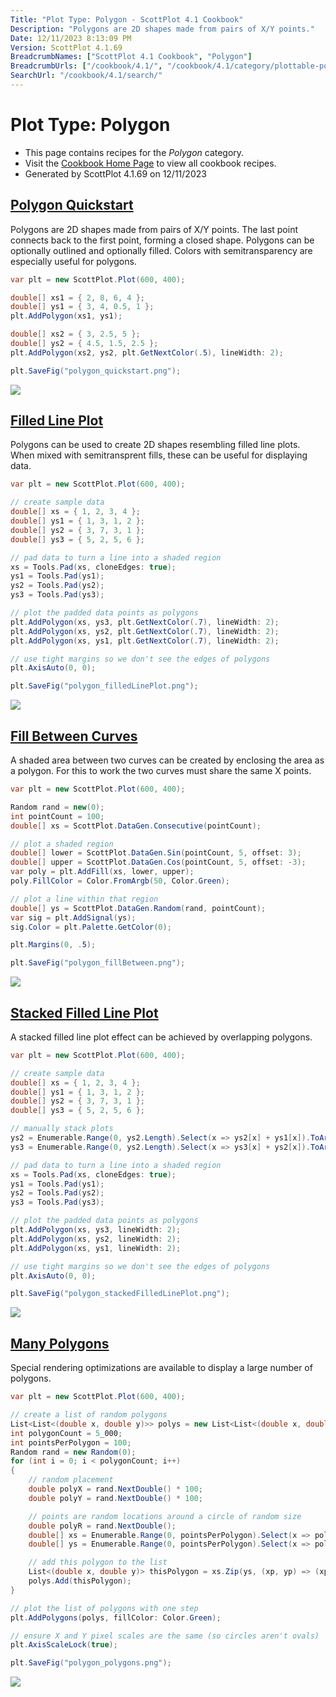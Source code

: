 ```yaml
---
Title: "Plot Type: Polygon - ScottPlot 4.1 Cookbook"
Description: "Polygons are 2D shapes made from pairs of X/Y points."
Date: 12/11/2023 8:13:09 PM
Version: ScottPlot 4.1.69
BreadcrumbNames: ["ScottPlot 4.1 Cookbook", "Polygon"]
BreadcrumbUrls: ["/cookbook/4.1/", "/cookbook/4.1/category/plottable-polygon/"]
SearchUrl: "/cookbook/4.1/search/"
---
```


# Plot Type: Polygon
* This page contains recipes for the _Polygon_ category.
* Visit the [Cookbook Home Page](../../) to view all cookbook recipes.
* Generated by ScottPlot 4.1.69 on 12/11/2023
<h2><a id='polygon-quickstart' href='/cookbook/4.1/recipes/polygon_quickstart/'>Polygon Quickstart</a></h2>

Polygons are 2D shapes made from pairs of X/Y points. The last point connects back to the first point, forming a closed shape. Polygons can be optionally outlined and optionally filled. Colors with semitransparency are especially useful for polygons.

```cs
var plt = new ScottPlot.Plot(600, 400);

double[] xs1 = { 2, 8, 6, 4 };
double[] ys1 = { 3, 4, 0.5, 1 };
plt.AddPolygon(xs1, ys1);

double[] xs2 = { 3, 2.5, 5 };
double[] ys2 = { 4.5, 1.5, 2.5 };
plt.AddPolygon(xs2, ys2, plt.GetNextColor(.5), lineWidth: 2);

plt.SaveFig("polygon_quickstart.png");
```

<img src='../../images/polygon_quickstart.png' class='d-block mx-auto my-5' />


<h2><a id='filled-line-plot' href='/cookbook/4.1/recipes/polygon_filledlineplot/'>Filled Line Plot</a></h2>

Polygons can be used to create 2D shapes resembling filled line plots. When mixed with semitransprent fills, these can be useful for displaying data.

```cs
var plt = new ScottPlot.Plot(600, 400);

// create sample data
double[] xs = { 1, 2, 3, 4 };
double[] ys1 = { 1, 3, 1, 2 };
double[] ys2 = { 3, 7, 3, 1 };
double[] ys3 = { 5, 2, 5, 6 };

// pad data to turn a line into a shaded region
xs = Tools.Pad(xs, cloneEdges: true);
ys1 = Tools.Pad(ys1);
ys2 = Tools.Pad(ys2);
ys3 = Tools.Pad(ys3);

// plot the padded data points as polygons
plt.AddPolygon(xs, ys3, plt.GetNextColor(.7), lineWidth: 2);
plt.AddPolygon(xs, ys2, plt.GetNextColor(.7), lineWidth: 2);
plt.AddPolygon(xs, ys1, plt.GetNextColor(.7), lineWidth: 2);

// use tight margins so we don't see the edges of polygons
plt.AxisAuto(0, 0);

plt.SaveFig("polygon_filledLinePlot.png");
```

<img src='../../images/polygon_filledlineplot.png' class='d-block mx-auto my-5' />


<h2><a id='fill-between-curves' href='/cookbook/4.1/recipes/polygon_fillbetween/'>Fill Between Curves</a></h2>

A shaded area between two curves can be created by enclosing the area as a polygon. For this to work the two curves must share the same X points.

```cs
var plt = new ScottPlot.Plot(600, 400);

Random rand = new(0);
int pointCount = 100;
double[] xs = ScottPlot.DataGen.Consecutive(pointCount);

// plot a shaded region
double[] lower = ScottPlot.DataGen.Sin(pointCount, 5, offset: 3);
double[] upper = ScottPlot.DataGen.Cos(pointCount, 5, offset: -3);
var poly = plt.AddFill(xs, lower, upper);
poly.FillColor = Color.FromArgb(50, Color.Green);

// plot a line within that region
double[] ys = ScottPlot.DataGen.Random(rand, pointCount);
var sig = plt.AddSignal(ys);
sig.Color = plt.Palette.GetColor(0);

plt.Margins(0, .5);

plt.SaveFig("polygon_fillBetween.png");
```

<img src='../../images/polygon_fillbetween.png' class='d-block mx-auto my-5' />


<h2><a id='stacked-filled-line-plot' href='/cookbook/4.1/recipes/polygon_stackedfilledlineplot/'>Stacked Filled Line Plot</a></h2>

A stacked filled line plot effect can be achieved by overlapping polygons.

```cs
var plt = new ScottPlot.Plot(600, 400);

// create sample data
double[] xs = { 1, 2, 3, 4 };
double[] ys1 = { 1, 3, 1, 2 };
double[] ys2 = { 3, 7, 3, 1 };
double[] ys3 = { 5, 2, 5, 6 };

// manually stack plots
ys2 = Enumerable.Range(0, ys2.Length).Select(x => ys2[x] + ys1[x]).ToArray();
ys3 = Enumerable.Range(0, ys2.Length).Select(x => ys3[x] + ys2[x]).ToArray();

// pad data to turn a line into a shaded region
xs = Tools.Pad(xs, cloneEdges: true);
ys1 = Tools.Pad(ys1);
ys2 = Tools.Pad(ys2);
ys3 = Tools.Pad(ys3);

// plot the padded data points as polygons
plt.AddPolygon(xs, ys3, lineWidth: 2);
plt.AddPolygon(xs, ys2, lineWidth: 2);
plt.AddPolygon(xs, ys1, lineWidth: 2);

// use tight margins so we don't see the edges of polygons
plt.AxisAuto(0, 0);

plt.SaveFig("polygon_stackedFilledLinePlot.png");
```

<img src='../../images/polygon_stackedfilledlineplot.png' class='d-block mx-auto my-5' />


<h2><a id='many-polygons' href='/cookbook/4.1/recipes/polygon_polygons/'>Many Polygons</a></h2>

Special rendering optimizations are available to display a large number of polygons.

```cs
var plt = new ScottPlot.Plot(600, 400);

// create a list of random polygons
List<List<(double x, double y)>> polys = new List<List<(double x, double y)>>();
int polygonCount = 5_000;
int pointsPerPolygon = 100;
Random rand = new Random(0);
for (int i = 0; i < polygonCount; i++)
{
    // random placement
    double polyX = rand.NextDouble() * 100;
    double polyY = rand.NextDouble() * 100;

    // points are random locations around a circle of random size
    double polyR = rand.NextDouble();
    double[] xs = Enumerable.Range(0, pointsPerPolygon).Select(x => polyR * Math.Cos(2.0 * Math.PI * x / pointsPerPolygon) + polyX).ToArray();
    double[] ys = Enumerable.Range(0, pointsPerPolygon).Select(x => polyR * Math.Sin(2.0 * Math.PI * x / pointsPerPolygon) + polyY).ToArray();

    // add this polygon to the list
    List<(double x, double y)> thisPolygon = xs.Zip(ys, (xp, yp) => (xp, yp)).ToList();
    polys.Add(thisPolygon);
}

// plot the list of polygons with one step
plt.AddPolygons(polys, fillColor: Color.Green);

// ensure X and Y pixel scales are the same (so circles aren't ovals)
plt.AxisScaleLock(true);

plt.SaveFig("polygon_polygons.png");
```

<img src='../../images/polygon_polygons.png' class='d-block mx-auto my-5' />



